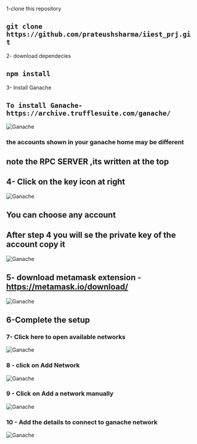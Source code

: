 
1-clone this repository
## ` git clone https://github.com/prateushsharma/iiest_prj.git `
2- download dependecies
## ` npm install `

3- Install Ganache 
## `To install Ganache- https://archive.trufflesuite.com/ganache/`

![Ganache](ignore_image_1.png)
### the accounts shown in your ganache home may be different
## note the RPC SERVER ,its written at the top

## 4- Click on the key icon at right
![Ganache](ignore_image_2.png)
## You can choose any account

## After step 4 you will se the private key of the account copy it 

![Ganache](ignore_image_3.png)

## 5- download metamask extension - https://metamask.io/download/
![Ganache](ignore_image_4.png)

## 6-Complete the setup

### 7- Click here to open available networks
![Ganache](ignore_image_5.png)

### 8 - click on Add Network 
![Ganache](ignore_image_6.png)

### 9 - Click on Add a network manually
![Ganache](ignore_image_7.png)

### 10 - Add the details to connect to ganache network
![Ganache](ignore_image_8.png)


